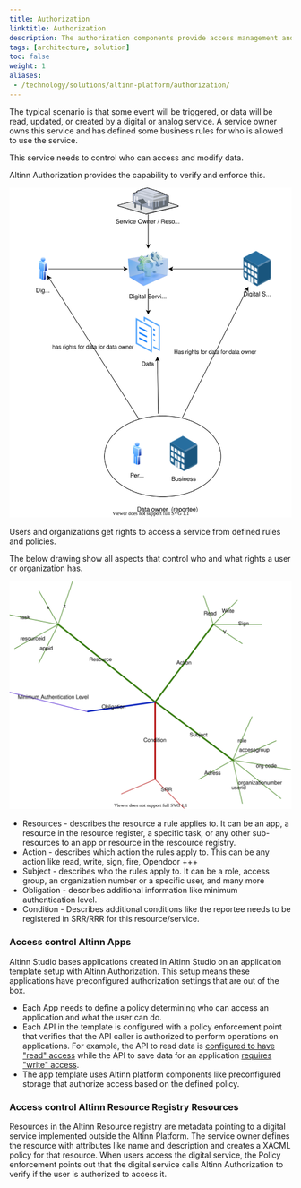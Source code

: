 ```yaml
---
title: Authorization
linktitle: Authorization
description: The authorization components provide access management and control functionality for digital and analog services hosted in the Altinn Platform or other places.
tags: [architecture, solution]
toc: false
weight: 1
aliases:
 - /technology/solutions/altinn-platform/authorization/
---
```


The typical scenario is that some event will be triggered, or data will be read, updated, or created by a digital or analog service. A service owner owns this service and has defined some business rules for who is allowed to use the service.

This service needs to control who can access and modify data.

Altinn Authorization provides the capability to verify and enforce this. 

![User Scenario](userscenario.drawio.svg "User scenario")

Users and organizations get rights to access a service from defined rules and policies.

The below drawing show all aspects that control who and what rights a user or organization has.

![Rules](rules.drawio.svg "Access control aspects")

- Resources - describes the resource a rule applies to. It can be an app, a resource in the resource register, a specific task, or any other sub-resources to an app or resource in the rescource registry.
- Action - describes which action the rules apply to. This can be any action like read, write, sign, fire, Opendoor +++
- Subject - describes who the rules apply to. It can be a role, access group, an organization number or a specific user, and many more
- Obligation - describes additional information like minimum authentication level.
- Condition - Describes additional conditions like the reportee needs to be registered in SRR/RRR for this resource/service.

### Access control Altinn Apps

Altinn Studio bases applications created in Altinn Studio on an application template setup with Altinn Authorization. This setup means these applications have preconfigured authorization settings that are out of the box.

- Each App needs to define a policy determining who can access an application and what the user can do. 
- Each API in the template is configured with a policy enforcement point that verifies that the API caller is authorized to perform operations on applications. For example, the API to read data is [configured to have "read" access](https://github.com/Altinn/app-lib-dotnet/blob/main/src/Altinn.App.Api/Controllers/DataController.cs#L252) while the API to save data for an application [requires "write" access](https://github.com/Altinn/app-lib-dotnet/blob/main/src/Altinn.App.Api/Controllers/DataController.cs#L309).
- The app template uses Altinn platform components like preconfigured storage that authorize access based on the defined policy.

### Access control Altinn Resource Registry Resources

Resources in the Altinn Resource registry are metadata pointing to a digital service implemented outside the Altinn Platform. The service owner defines the resource with attributes like name and description and creates a XACML policy for that resource. When users access the digital service, the Policy enforcement points out that the digital service calls Altinn Authorization to verify if the user is authorized to access it. 

